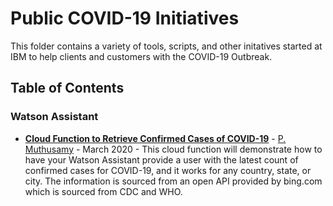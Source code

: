 # Public COVID-19 Initiatives 

This folder contains a variety of tools, scripts, and other initatives started at IBM to help clients and customers with the COVID-19 Outbreak.

## Table of Contents

### Watson Assistant 

- **[Cloud Function to Retrieve Confirmed Cases of COVID-19](https://github.com/pratyushsingh97/Public-DataAI-Assets/tree/master/COVID-19%20Initiatives/Retrieving%20COVID19%20Counts)** - [P. Muthusamy](https://github.com/preethm/) - March 2020 - This cloud function will demonstrate how to have your Watson Assistant provide a user with the latest count of confirmed cases for COVID-19, and it works for any country, state, or city. The information is sourced from an open API provided by bing.com which is sourced from CDC and WHO.
